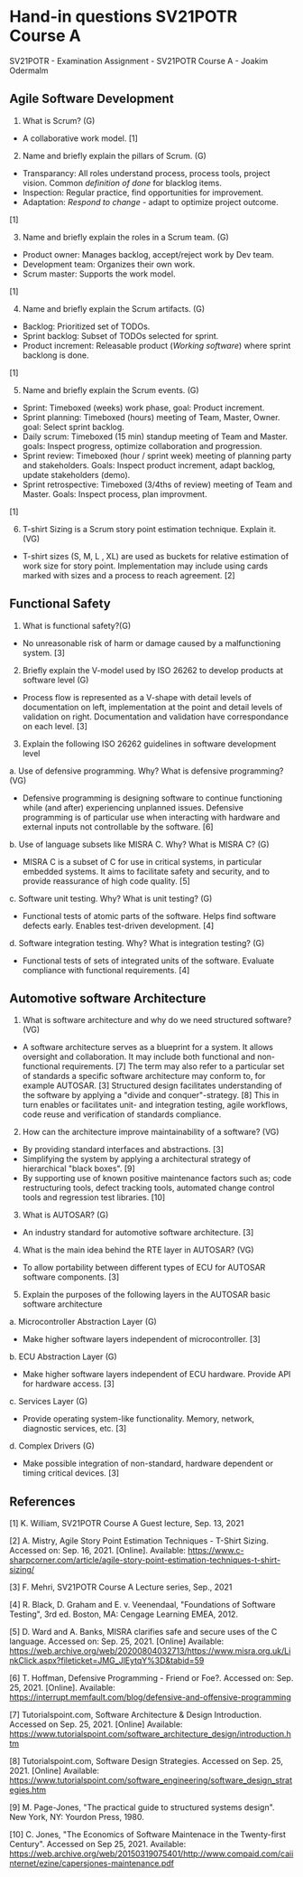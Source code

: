 # Hand-in questions SV21POTR Course A

SV21POTR - Examination Assignment - SV21POTR Course A - Joakim Odermalm

## Agile Software Development

1. What is Scrum? (G)

- A collaborative work model. [1]

2. Name and briefly explain the pillars of Scrum. (G)

- Transparancy: All roles understand process, process tools, project vision. Common _definition of done_ for blacklog items.
- Inspection: Regular practice, find opportunities for improvement.
- Adaptation: _Respond to change_ - adapt to optimize project outcome.

[1]

3. Name and briefly explain the roles in a Scrum team. (G)

- Product owner: Manages backlog, accept/reject work by Dev team.
- Development team: Organizes their own work.
- Scrum master: Supports the work model.

[1]

4. Name and briefly explain the Scrum artifacts. (G)

- Backlog: Prioritized set of TODOs.
- Sprint backlog: Subset of TODOs selected for sprint.
- Product increment: Releasable product (_Working software_) where sprint backlong is done.

[1]

5. Name and briefly explain the Scrum events. (G)

- Sprint: Timeboxed (weeks) work phase, goal: Product increment.
- Sprint planning: Timeboxed (hours) meeting of Team, Master, Owner. goal: Select sprint backlog.
- Daily scrum: Timeboxed (15 min) standup meeting of Team and Master. goals: Inspect progress, optimize collaboration and progression.
- Sprint review: Timeboxed (hour / sprint week) meeting of planning party and stakeholders. Goals: Inspect product increment, adapt backlog, update stakeholders (demo).
- Sprint retrospective: Timeboxed (3/4ths of review) meeting of Team and Master. Goals: Inspect process, plan improvment.

[1]

6. T-shirt Sizing is a Scrum story point estimation technique. Explain it. (VG)

- T-shirt sizes (S, M, L , XL) are used as buckets for relative estimation of work size for story point. Implementation may include using cards marked with sizes and a process to reach agreement. [2]

## Functional Safety

1. What is functional safety?(G)

- No unreasonable risk of harm or damage caused by a malfunctioning system. [3]

2. Briefly explain the V-model used by ISO 26262 to develop products at software level (G)

- Process flow is represented as a V-shape with detail levels of documentation on left, implementation at the point and detail levels of validation on right. Documentation and validation have correspondance on each level.
[3]

3. Explain the following ISO 26262 guidelines in software development level

a. Use of defensive programming. Why? What is defensive programming? (VG)

- Defensive programming is designing software to continue functioning while (and after) experiencing unplanned issues. Defensive programming is of particular use when interacting with hardware and external inputs not controllable by the software. [6]

b. Use of language subsets like MISRA C. Why? What is MISRA C? (G)

- MISRA C is a subset of C for use in critical systems, in particular embedded systems. It aims to facilitate safety and security, and to provide reassurance of high code quality. [5]

c. Software unit testing. Why? What is unit testing? (G)

- Functional tests of atomic parts of the software. Helps find software defects early. Enables test-driven development. [4]

d. Software integration testing. Why? What is integration testing? (G)

- Functional tests of sets of integrated units of the software. Evaluate compliance with functional requirements. [4]

## Automotive software Architecture

1. What is software architecture and why do we need structured software? (VG) 

- A software architecture serves as a blueprint for a system. It allows oversight and collaboration. It may include both functional and non-functional requirements. [7] The term may also refer to a particular set of standards a specific software architecture may conform to, for example AUTOSAR. [3] Structured design facilitates understanding of the software by applying a "divide and conquer"-strategy. [8] This in turn enables or facilitates unit- and integration testing, agile workflows, code reuse and verification of standards compliance.

2. How can the architecture improve maintainability of a software? (VG)

- By providing standard interfaces and abstractions. [3] 
- Simplifying the system by applying a architectural strategy of hierarchical "black boxes". [9]
- By supporting use of known positive maintenance factors such as; code restructuring tools, defect tracking tools, automated change control tools and regression test libraries. [10]

3. What is AUTOSAR? (G)

- An industry standard for automotive software architecture. [3]

4. What is the main idea behind the RTE layer in AUTOSAR? (VG)

- To allow portability between different types of ECU for AUTOSAR software components. [3]

5. Explain the purposes of the following layers in the AUTOSAR basic software architecture

a. Microcontroller Abstraction Layer (G)

- Make higher software layers independent of microcontroller. [3]

b. ECU Abstraction Layer (G)

- Make higher software layers independent of ECU hardware. Provide API for hardware access. [3]

c. Services Layer (G)
  
- Provide operating system-like functionality. Memory, network, diagnostic services, etc. [3]

d. Complex Drivers (G)

- Make possible integration of non-standard, hardware dependent or timing critical devices. [3]

## References

[1] K. William, SV21POTR Course A Guest lecture, Sep. 13, 2021

[2] A. Mistry, Agile Story Point Estimation Techniques - T-Shirt Sizing. Accessed on: Sep. 16, 2021. [Online]. Available: <https://www.c-sharpcorner.com/article/agile-story-point-estimation-techniques-t-shirt-sizing/>

[3] F. Mehri, SV21POTR Course A Lecture series, Sep., 2021

[4] R. Black, D. Graham and E. v. Veenendaal, "Foundations of Software Testing", 3rd ed. Boston, MA: Cengage Learning EMEA, 2012.

[5] D. Ward and A. Banks, MISRA clarifies safe and secure uses of the C language. Accessed on: Sep. 25, 2021. [Online] Available: <https://web.archive.org/web/20200804032713/https://www.misra.org.uk/LinkClick.aspx?fileticket=JMG_JlEytqY%3D&tabid=59>  

[6] T. Hoffman, Defensive Programming - Friend or Foe?. Accessed on: Sep. 25, 2021. [Online]. Available: <https://interrupt.memfault.com/blog/defensive-and-offensive-programming>

[7] Tutorialspoint.com, Software Architecture & Design Introduction. Accessed on Sep. 25, 2021. [Online] Available: <https://www.tutorialspoint.com/software_architecture_design/introduction.htm>

[8] Tutorialspoint.com, Software Design Strategies. Accessed on Sep. 25, 2021. [Online] Available: <https://www.tutorialspoint.com/software_engineering/software_design_strategies.htm>

[9] M. Page-Jones, "The practical guide to structured systems design". New York, NY: Yourdon Press, 1980.

[10] C. Jones, "The Economics of Software Maintenace in the Twenty-first Century". Accessed on Sep 25, 2021. Available: <https://web.archive.org/web/20150319075401/http://www.compaid.com/caiinternet/ezine/capersjones-maintenance.pdf>